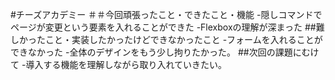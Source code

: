 #チーズアカデミー
＃＃今回頑張ったこと・できたこと・機能
-隠しコマンドでページが変更という要素を入れることができた
-Flexboxの理解が深まった
##難しかったこと・実装したかったけどできなかったこと
-フォームを入れることができなかった
-全体のデザインをもう少し拘りたかった。
##次回の課題にむけて
-導入する機能を理解しながら取り入れていきたい。
